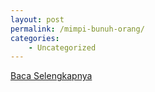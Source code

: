 ```yaml
---
layout: post
permalink: /mimpi-bunuh-orang/
categories:
    - Uncategorized
---
```


[Baca Selengkapnya](/01)